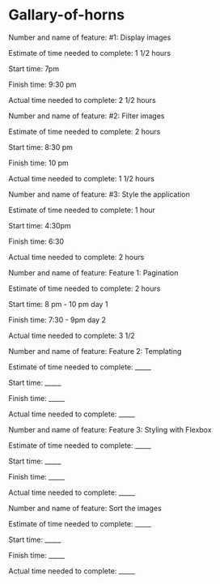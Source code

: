 # Gallary-of-horns

Number and name of feature: #1: Display images

Estimate of time needed to complete: 1 1/2 hours

Start time: 7pm

Finish time: 9:30 pm

Actual time needed to complete: 2 1/2 hours


Number and name of feature: #2: Filter images

Estimate of time needed to complete: 2 hours

Start time: 8:30 pm

Finish time: 10 pm

Actual time needed to complete: 1 1/2 hours


Number and name of feature: #3: Style the application

Estimate of time needed to complete: 1 hour

Start time: 4:30pm

Finish time: 6:30

Actual time needed to complete: 2 hours

Number and name of feature: Feature 1: Pagination

Estimate of time needed to complete: 2 hours

Start time: 8 pm - 10 pm day 1

Finish time: 7:30 - 9pm day 2

Actual time needed to complete: 3 1/2

Number and name of feature: Feature 2: Templating

Estimate of time needed to complete: _____

Start time: _____

Finish time: _____

Actual time needed to complete: _____

Number and name of feature: Feature 3: Styling with Flexbox

Estimate of time needed to complete: _____

Start time: _____

Finish time: _____

Actual time needed to complete: _____

Number and name of feature:  Sort the images

Estimate of time needed to complete: _____

Start time: _____

Finish time: _____

Actual time needed to complete: _____